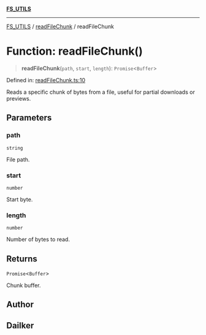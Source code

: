 [**FS_UTILS**](../../README.md)

***

[FS_UTILS](../../README.md) / [readFileChunk](../README.md) / readFileChunk

# Function: readFileChunk()

> **readFileChunk**(`path`, `start`, `length`): `Promise`\<`Buffer`\>

Defined in: [readFileChunk.ts:10](https://github.com/dailker/everyutil/blob/7c30ec40bbb398255a9be572db0a537e8bcb9c11/src/fs/readFileChunk.ts#L10)

Reads a specific chunk of bytes from a file, useful for partial downloads or previews.

## Parameters

### path

`string`

File path.

### start

`number`

Start byte.

### length

`number`

Number of bytes to read.

## Returns

`Promise`\<`Buffer`\>

Chunk buffer.

## Author

## Dailker

